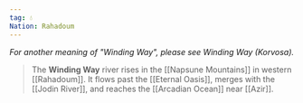 ```yaml
---
tag: 💧
Nation: Rahadoum
---
```

*For another meaning of "Winding Way", please see Winding Way (Korvosa).*
> The **Winding Way** river rises in the [[Napsune Mountains]] in western [[Rahadoum]]. It flows past the [[Eternal Oasis]], merges with the [[Jodin River]], and reaches the [[Arcadian Ocean]] near [[Azir]].








